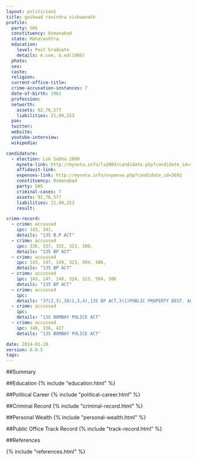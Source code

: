 ```yaml
---
layout: politician2
title: gaikwad ravindra vishwanath
profile: 
  party: SHS
  constituency: Osmanabad
  state: Maharashtra
  education: 
    level: Post Graduate
    details: m.com, b.ed(1986)
  photo: 
  sex: 
  caste: 
  religion: 
  current-office-title: 
  crime-accusation-instances: 7
  date-of-birth: 1961
  profession: 
  networth: 
    assets: 92,76,577
    liabilities: 21,89,253
  pan: 
  twitter: 
  website: 
  youtube-interview: 
  wikipedia: 

candidature: 
  - election: Lok Sabha 2009
    myneta-link: http://myneta.info/ls2009/candidate.php?candidate_id=3692
    affidavit-link: 
    expenses-link: http://myneta.info/expense.php?candidate_id=3692
    constituency: Osmanabad 
    party: SHS
    criminal-cases: 7
    assets: 92,76,577
    liabilities: 21,89,253
    result:  

crime-record: 
  - crime: accussed
    ipc: 143, 341,
    details: "135 B.P ACT" 
  - crime: accussed
    ipc: 336, 337, 332, 323, 109,
    details: "135 BP ACT" 
  - crime: accussed
    ipc: 143, 147, 149, 323, 504, 506,
    details: "135 BP ACT" 
  - crime: accussed
    ipc: 143, 147, 148, 324, 323, 504, 506
    details: "135 BP ACT" 
  - crime: accussed
    ipc: 
    details: "37(2,3),36(1,3,4),135 BP ACT,3(1)PUBLIC PROPERTY DEST. ACT" 
  - crime: accussed
    ipc: 
    details: "135 BOMBAY POLICE ACT" 
  - crime: accussed
    ipc: 148, 336, 427
    details: "135 BOMBAY POLICE ACT" 

date: 2014-01-28
version: 0.0.5
tags: 
---
```

##Summary


##Education
{% include "education.html" %}


##Political Career
{% include "political-career.html" %}


##Criminal Record
{% include "criminal-record.html" %}


##Personal Wealth
{% include "personal-wealth.html" %}


##Public Office Track Record
{% include "track-record.html" %}


##References


{% include "references.html" %}